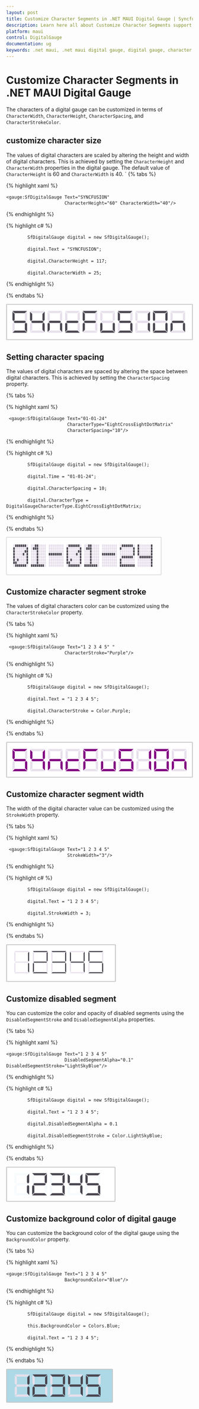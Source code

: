 ```yaml
---
layout: post
title: Customize Character Segments in .NET MAUI Digital Gauge | Syncfusion
description: Learn here all about Customize Character Segments support in Syncfusion .NET MAUI Digital Gauge (SfDigitalGauge) control and more.
platform: maui
control: DigitalGauge
documentation: ug
keywords: .net maui, .net maui digital gauge, digital gauge, character segments, digital character, character types, character display types
---
```


# Customize Character Segments in .NET MAUI Digital Gauge

The characters of a digital gauge can be customized in terms of `CharacterWidth`, `CharacterHeight`, `CharacterSpacing`, and `CharacterStrokeColor`.

## customize character size

The values of digital characters are scaled by altering the height and width of digital characters. This is achieved by setting the `CharacterHeight` and `CharacterWidth` properties in the digital gauge. The default value of `CharacterHeight` is 60 and `CharacterWidth` is 40.
`
{% tabs %}

{% highlight xaml %}

    <gauge:SfDigitalGauge Text="SYNCFUSION" 
                          CharacterHeight="60" CharacterWidth="40"/>
{% endhighlight %}

{% highlight c# %}

            SfDigitalGauge digital = new SfDigitalGauge();

            digital.Text = "SYNCFUSION";

            digital.CharacterHeight = 117;

            digital.CharacterWidth = 25;

{% endhighlight %}

{% endtabs %}

![Height and Width for text](Images\DigitalGauge12.png)

## Setting character spacing

The values of digital characters are spaced by altering the space between digital characters. This is achieved by setting the `CharacterSpacing` property.

{% tabs %}

{% highlight xaml %}

     <gauge:SfDigitalGauge Text="01-01-24" 
                           CharacterType="EightCrossEightDotMatrix"
                           CharacterSpacing="10"/>
{% endhighlight %}

{% highlight c# %}

            SfDigitalGauge digital = new SfDigitalGauge();

            digital.Time = "01-01-24";

            digital.CharacterSpacing = 10;

            digital.CharacterType = DigitalGaugeCharacterType.EightCrossEightDotMatrix;

{% endhighlight %}

{% endtabs %}

![Character spacing for digitalgauge](Images\DigitalGauge17.png)

## Customize character segment stroke

The values of digital characters color can be customized using the `CharacterStrokeColor` property.

{% tabs %}

{% highlight xaml %}

     <gauge:SfDigitalGauge Text="1 2 3 4 5" "
                          CharacterStroke="Purple"/>
{% endhighlight %}

{% highlight c# %}

            SfDigitalGauge digital = new SfDigitalGauge();

            digital.Text = "1 2 3 4 5";

            digital.CharacterStroke = Color.Purple;

{% endhighlight %}

{% endtabs %}

![CharacterStroke for DigitalGauge](Images\DigitalGauge13.png)

## Customize character segment width

The width of the digital character value can be customized using the `StrokeWidth` property.

{% tabs %}

{% highlight xaml %}

     <gauge:SfDigitalGauge Text="1 2 3 4 5" 
                           StrokeWidth="3"/>
{% endhighlight %}

{% highlight c# %}

            SfDigitalGauge digital = new SfDigitalGauge();

            digital.Text = "1 2 3 4 5";

            digital.StrokeWidth = 3;

{% endhighlight %}

{% endtabs %}

![CharacterStroke for DigitalGauge](Images\DigitalGauge14.png)

## Customize disabled segment

You can customize the color and opacity of disabled segments using the `DisabledSegmentStroke` and `DisabledSegmentAlpha` properties.

{% tabs %}

{% highlight xaml %}

    <gauge:SfDigitalGauge Text="1 2 3 4 5" 
                          DisabledSegmentAlpha="0.1" DisabledSegmentStroke="LightSkyBlue"/>
{% endhighlight %}

{% highlight c# %}

            SfDigitalGauge digital = new SfDigitalGauge();

            digital.Text = "1 2 3 4 5";

            digital.DisabledSegmentAlpha = 0.1

            digital.DisabledSegmentStroke = Color.LightSkyBlue;

{% endhighlight %}

{% endtabs %}

![CharacterStroke for DigitalGauge](Images\DigitalGauge15.png)

## Customize background color of digital gauge

You can customize the background color of the digital gauge using the `BackgroundColor` property.


{% tabs %}

{% highlight xaml %}

    <gauge:SfDigitalGauge Text="1 2 3 4 5" 
                          BackgroundColor="Blue"/>

{% endhighlight %}

{% highlight c# %}

            SfDigitalGauge digital = new SfDigitalGauge();

            this.BackgroundColor = Colors.Blue;

            digital.Text = "1 2 3 4 5";

{% endhighlight %}

{% endtabs %}

![CharacterStroke for DigitalGauge](Images\DigitalGauge16.png)